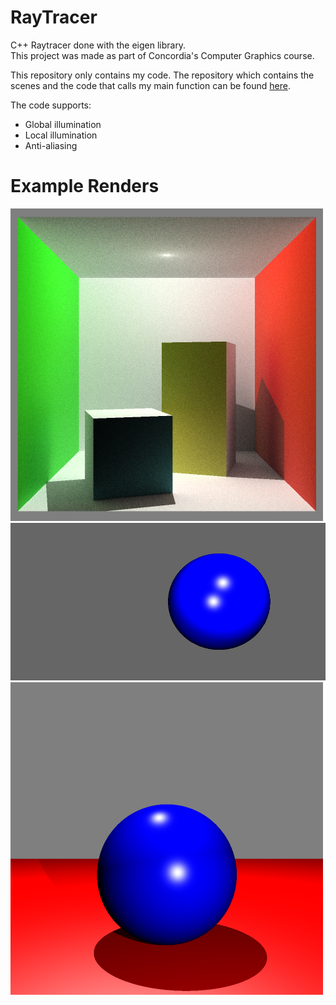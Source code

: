 # RayTracer
C++ Raytracer done with the eigen library.<br>
This project was made as part of Concordia's Computer Graphics course.

This repository only contains my code. The repository which contains the scenes and the code that calls my main function can be found [here](https://github.com/tiperiu/COMP371_all/tree/master/COMP371_RaytracerBase/code).

The code supports:
- Global illumination
- Local illumination
- Anti-aliasing

# Example Renders
![Cornell Box](/res/cornell_box_1010.png)
![Direct Illumination example 1](/res/test_scene1B.png)
![Direct Illumination example 2](/res/test_scene3B_aa.png)
